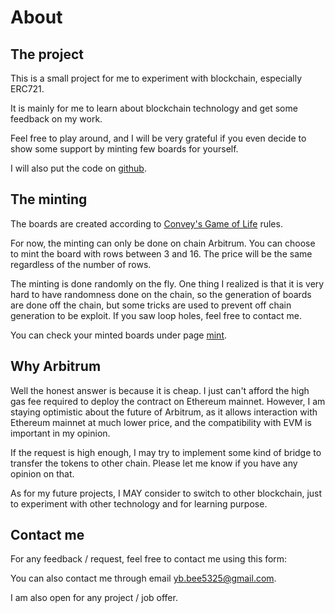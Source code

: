 # About

## The project

This is a small project for me to experiment with blockchain, especially ERC721.

It is mainly for me to learn about blockchain technology and get some feedback on my work.

Feel free to play around, and I will be very grateful if you even decide to show some
support by minting few boards for yourself.

I will also put the code on [github](https://github.com/bee5325/golnft).

## The minting

The boards are created according to [Convey's Game of Life](https://en.wikipedia.org/wiki/Conway%27s_Game_of_Life)
rules.

For now, the minting can only be done on chain Arbitrum. You can choose to mint the board
with rows between 3 and 16. The price will be the same regardless of the number of rows.

The minting is done randomly on the fly. One thing I realized is that it is very hard to have
randomness done on the chain, so the generation of boards are done off the chain, but some
tricks are used to prevent off chain generation to be exploit. If you saw loop holes, feel free
to contact me.

You can check your minted boards under page [mint](/mint).

## Why Arbitrum

Well the honest answer is because it is cheap. I just can't afford the high gas fee required
to deploy the contract on Ethereum mainnet. However, I am staying optimistic about the future
of Arbitrum, as it allows interaction with Ethereum mainnet at much lower price, and the
compatibility with EVM is important in my opinion.

If the request is high enough, I may try to implement some kind of bridge to transfer the tokens
to other chain. Please let me know if you have any opinion on that.

As for my future projects, I MAY consider to switch to other blockchain, just to experiment with
other technology and for learning purpose.

## Contact me

For any feedback / request, feel free to contact me using this form:

<ContactForm />

You can also contact me through email yb.bee5325@gmail.com.

I am also open for any project / job offer.
